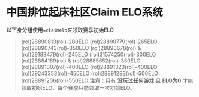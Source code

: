 # 中国排位起床社区Claim ELO系统
以下身分组使用`=claimelo`来领取赛季初始ELO
> (rol)28890813(rol)-200ELO
(rol)28890779(rol)-265ELO
(rol)28890743(rol)-350ELO
(rol)28890678(rol) & (rol)29183479(rol)-245ELO
(rol)31574250(rol)-300ELO
(rol)28884189(rol) & (rol)28885652(rol)-350ELO
(rol)28891007(rol)-400ELO
(rol)28891323(rol)-400ELO
(rol)29243353(rol)-450ELO
(rol)28891283(rol)-500ELO
(rol)28891206(rol)-550ELO
注意：只有 **没玩过任何游戏** 且 **ELO为0** 才能领取初始ELO，每个赛季只能领取一次初始ELO。

